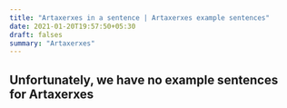 ```yaml
---
title: "Artaxerxes in a sentence | Artaxerxes example sentences"
date: 2021-01-20T19:57:50+05:30
draft: falses
summary: "Artaxerxes"
---
```

## Unfortunately, we have no example sentences for Artaxerxes                 
